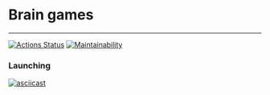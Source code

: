 # Brain games

---
[![Actions Status](https://github.com/mikitaglv/frontend-project-lvl1/workflows/hexlet-check/badge.svg)](https://github.com/mikitaglv/frontend-project-lvl1/actions)
[![Maintainability](https://api.codeclimate.com/v1/badges/c9d495017091f85892d2/maintainability)](https://codeclimate.com/github/mikitaglv/frontend-project-lvl1/maintainability)

### Launching
[![asciicast](https://asciinema.org/a/bQ5V83e7E4X7opcTt134YTCFW.svg)](https://asciinema.org/a/bQ5V83e7E4X7opcTt134YTCFW)
